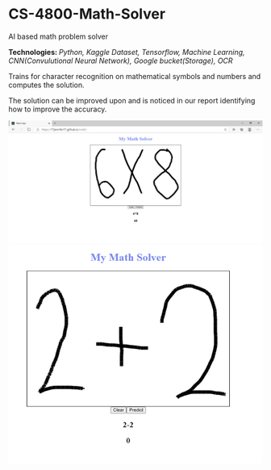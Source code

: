 # CS-4800-Math-Solver
AI based math problem solver

<b>Technologies: </b> <i>Python, Kaggle Dataset, Tensorflow, Machine Learning, CNN(Convulutional Neural Network), Google bucket(Storage), OCR</i>

Trains for character recognition on mathematical symbols and numbers and computes the solution.

The solution can be improved upon and is noticed in our report identifying how to improve the accuracy.

<img src="Capture.PNG"/>
<img src="Capture1.PNG"/>
